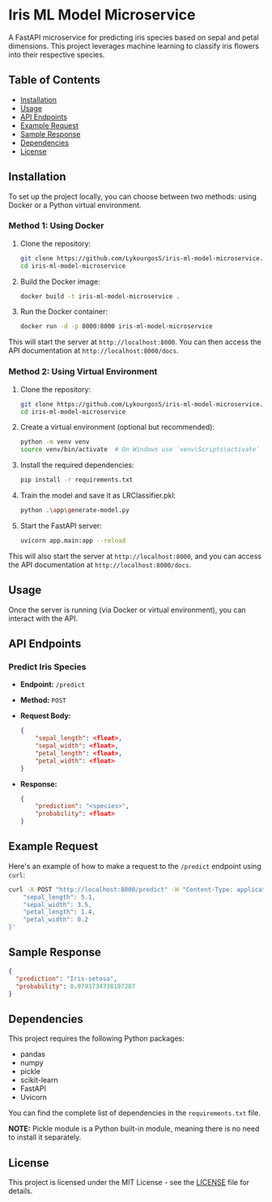 # Iris ML Model Microservice

A FastAPI microservice for predicting iris species based on sepal and petal dimensions. This project leverages machine learning to classify iris flowers into their respective species.

## Table of Contents

- [Installation](#installation)
- [Usage](#usage)
- [API Endpoints](#api-endpoints)
- [Example Request](#example-request)
- [Sample Response](#sample-response)
- [Dependencies](#dependencies)
- [License](#license)

## Installation

To set up the project locally, you can choose between two methods: using Docker or a Python virtual environment.

### Method 1: Using Docker

1. Clone the repository:

   ```bash
   git clone https://github.com/LykourgosS/iris-ml-model-microservice.git
   cd iris-ml-model-microservice
   ```

2. Build the Docker image:

   ```bash
   docker build -t iris-ml-model-microservice .
   ```

3. Run the Docker container:
   ```bash
   docker run -d -p 8000:8000 iris-ml-model-microservice
   ```

This will start the server at `http://localhost:8000`. You can then access the API documentation at `http://localhost:8000/docs`.

### Method 2: Using Virtual Environment

1. Clone the repository:

   ```bash
   git clone https://github.com/LykourgosS/iris-ml-model-microservice.git
   cd iris-ml-model-microservice
   ```

2. Create a virtual environment (optional but recommended):

   ```bash
   python -m venv venv
   source venv/bin/activate  # On Windows use `venv\Scripts\activate`
   ```

3. Install the required dependencies:

   ```bash
   pip install -r requirements.txt
   ```

4. Train the model and save it as LRClassifier.pkl:

   ```bash
   python .\app\generate-model.py
   ```

5. Start the FastAPI server:
   ```bash
   uvicorn app.main:app --reload
   ```

This will also start the server at `http://localhost:8000`, and you can access the API documentation at `http://localhost:8000/docs`.

## Usage

Once the server is running (via Docker or virtual environment), you can interact with the API.

## API Endpoints

### Predict Iris Species

- **Endpoint:** `/predict`
- **Method:** `POST`
- **Request Body:**

  ```json
  {
      "sepal_length": <float>,
      "sepal_width": <float>,
      "petal_length": <float>,
      "petal_width": <float>
  }
  ```

- **Response:**
  ```json
  {
      "prediction": "<species>",
      "probability": <float>
  }
  ```

## Example Request

Here's an example of how to make a request to the `/predict` endpoint using `curl`:

```bash
curl -X POST "http://localhost:8000/predict" -H "Content-Type: application/json" -d '{
    "sepal_length": 5.1,
    "sepal_width": 3.5,
    "petal_length": 1.4,
    "petal_width": 0.2
}'
```

## Sample Response

```json
{
  "prediction": "Iris-setosa",
  "probability": 0.9793734738197287
}
```

## Dependencies

This project requires the following Python packages:

- pandas
- numpy
- pickle
- scikit-learn
- FastAPI
- Uvicorn

You can find the complete list of dependencies in the `requirements.txt` file.

**NOTE:**
Pickle module is a Python built-in module, meaning there is no need to install it separately.

## License

This project is licensed under the MIT License - see the [LICENSE](LICENSE) file for details.
